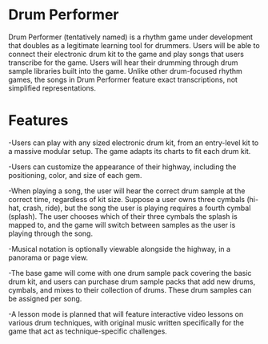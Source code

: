 # Drum Performer

Drum Performer (tentatively named) is a rhythm game under development that doubles as a legitimate learning tool for drummers. Users will be able to connect their electronic drum kit to the game and play songs that users transcribe for the game. Users will hear their drumming through drum sample libraries built into the game. Unlike other drum-focused rhythm games, the songs in Drum Performer feature exact transcriptions, not simplified representations.

# Features

-Users can play with any sized electronic drum kit, from an entry-level kit to a massive modular setup. The game adapts its charts to fit each drum kit.

-Users can customize the appearance of their highway, including the positioning, color, and size of each gem.

-When playing a song, the user will hear the correct drum sample at the correct time, regardless of kit size. Suppose a user owns three cymbals (hi-hat, crash, ride), but the song the user is playing requires a fourth cymbal (splash). The user chooses which of their three cymbals the splash is mapped to, and the game will switch between samples as the user is playing through the song.

-Musical notation is optionally viewable alongside the highway, in a panorama or page view.

-The base game will come with one drum sample pack covering the basic drum kit, and users can purchase drum sample packs that add new drums, cymbals, and mixes to their collection of drums. These drum samples can be assigned per song.

-A lesson mode is planned that will feature interactive video lessons on various drum techniques, with original music written specifically for the game that act as technique-specific challenges.

